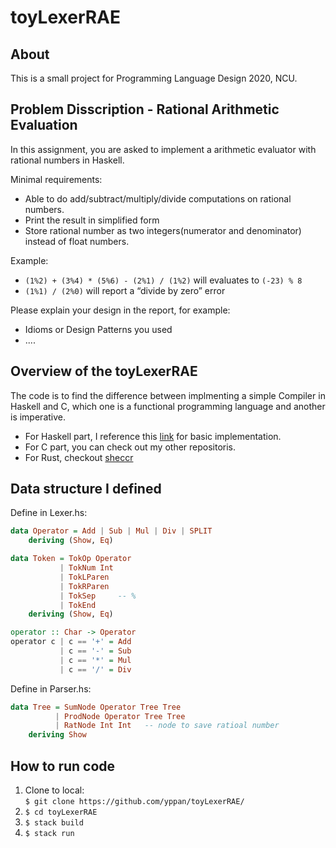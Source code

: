 # toyLexerRAE

## About 

This is a small project for Programming Language Design 2020, NCU.

## Problem Disscription - Rational Arithmetic Evaluation

In this assignment, you are asked to implement a arithmetic evaluator with rational numbers in Haskell.

Minimal requirements:

- Able to do add/subtract/multiply/divide computations on rational numbers.
- Print the result in simplified form
- Store rational number as two integers(numerator and denominator) instead of float numbers.

Example:  

- `(1%2) + (3%4) * (5%6) - (2%1) / (1%2)` will evaluates to `(-23) % 8`
- `(1%1) / (2%0)` will report a “divide by zero” error

Please explain your design in the report, for example:

- Idioms or Design Patterns you used
- ....

## Overview of the toyLexerRAE

The code is to find the difference between implmenting a simple Compiler in Haskell and C, which one is a functional programming language and another is imperative.

- For Haskell part, I reference this [link](https://www.schoolofhaskell.com/school/starting-with-haskell/basics-of-haskell) for basic implementation. 
- For C part, you can check out my other repositoris. 
- For Rust, checkout [sheccr](https://github.com/yppan/sheccr)

## Data structure I defined 

Define in Lexer.hs:
``` Haskell 
data Operator = Add | Sub | Mul | Div | SPLIT
    deriving (Show, Eq)

data Token = TokOp Operator
           | TokNum Int
           | TokLParen 
           | TokRParen
           | TokSep     -- %
           | TokEnd
    deriving (Show, Eq)

operator :: Char -> Operator
operator c | c == '+' = Add
           | c == '-' = Sub
           | c == '*' = Mul
           | c == '/' = Div
```

Define in Parser.hs:
```Haskell
data Tree = SumNode Operator Tree Tree
          | ProdNode Operator Tree Tree
          | RatNode Int Int   -- node to save ratioal number
    deriving Show
```


## How to run code 

1. Clone to local:        
   `$ git clone https://github.com/yppan/toyLexerRAE/`    
2. `$ cd toyLexerRAE`
3. `$ stack build`
4. `$ stack run`
